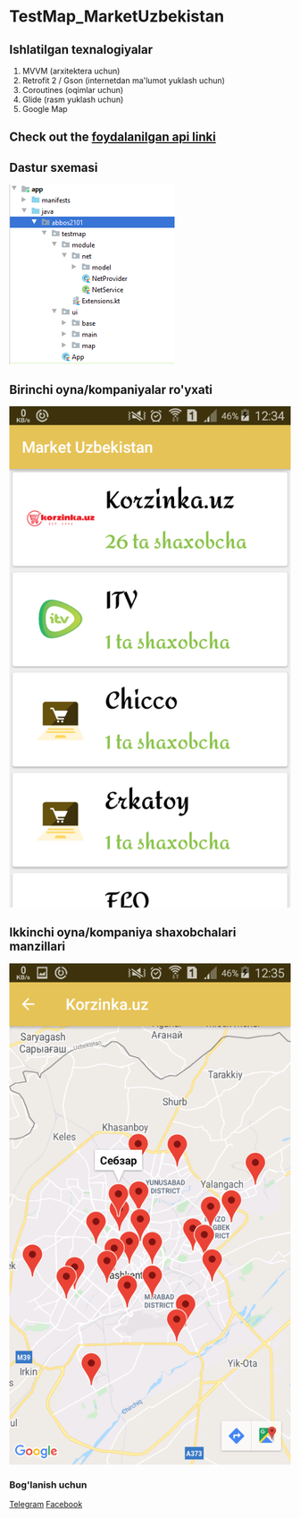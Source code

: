 # TestMap_MarketUzbekistan
## Ishlatilgan texnalogiyalar
1. MVVM (arxitektera uchun)
2. Retrofit 2 / Gson (internetdan ma'lumot yuklash uchun)
3. Coroutines (oqimlar uchun)
4. Glide (rasm yuklash uchun)
5. Google Map

## Check out the [foydalanilgan api linki](https://androidapi.lebazar.uz/api/v1/company/list)

## Dastur sxemasi
![Dastur sxemasi](ScreenShots/screen1.PNG)

## Birinchi oyna/kompaniyalar ro'yxati
![Birinchi oyna/kompaniyalar ro'yxati](ScreenShots/screen2.png)

## Ikkinchi oyna/kompaniya shaxobchalari manzillari
![Ikkinchi oyna/kompaniya shaxobchalari manzillari](ScreenShots/screen3.png)

### Bog'lanish uchun
[Telegram](https://t.me/abbos2101)
[Facebook](https://www.facebook.com/abbos.bobomurodov.2101)
